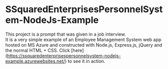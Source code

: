 # SSquaredEnterprisesPersonnelSystem-NodeJs-Example

This project is a prompt that was given in a job interview.  
It is a very simple example of an Employee Management System web app hosted on MS Azure and constructed with Node.js, Express.js, jQuery and the normal HTML + CSS.
Click [here] (https://ssquaredenterprisespersonnelsystem-nodejs-example.azurewebsites.net/) to see it in action.
